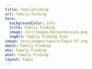 ```yaml
---
title: familyFinding
url: family-finding
hero:
  backgroundColor: info
  title: Family Finding
  image: /src/images/heros/mission.png
  imgAlt: Family Finding Icon
image: /src/images/topics/Topic-FF.svg
about: Family Finding
why: Family Finding
what: Family Finding
layout: topic
---
```

